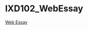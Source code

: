 # IXD102_WebEssay

<a href="https://chrisdale99.github.io/Web_essay/web_essay.html">Web Essay</a>




